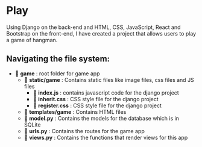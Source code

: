 # Play 
Using Django on the back-end and HTML, CSS, JavaScript, React and Bootstrap on the front-end, I have created a project that allows users to play a game of hangman. 

## Navigating the file system: 
   - :open_file_folder: **game** : root folder for game app
      -  :open_file_folder: **static/game** : Contains static files like image files, css files and JS files
           -   :open_file_folder: **index.js** : contains javascript code for the django project 
           -   :open_file_folder: **inherit.css** : CSS style file for the django project 
           -   :open_file_folder: **register.css** : CSS style file for the django project 
      -  :open_file_folder: **templates/game** : Contains HTML  files 
      -  :open_file_folder: **model.py** : Contains the models for the database which is in SQLite 
      -  :open_file_folder: **urls.py** : Contains the routes for the game app 
      -  :open_file_folder: **views.py** : Contains the functions that render views for this app 
      
   

